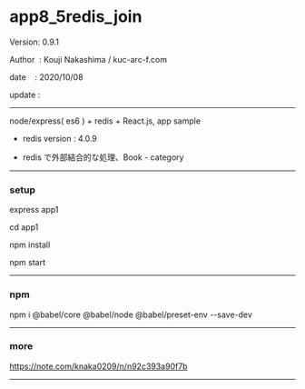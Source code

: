 ﻿# app8_5redis_join

 Version: 0.9.1

 Author  : Kouji Nakashima / kuc-arc-f.com

 date    : 2020/10/08

 update :

***

node/express( es6 ) + redis + React.js, app sample 

* redis version : 4.0.9

* redis で外部結合的な処理、Book - category

***
### setup
express app1

cd app1

npm install

npm start

***
### npm

npm i @babel/core @babel/node @babel/preset-env --save-dev

***
### more

https://note.com/knaka0209/n/n92c393a90f7b

***

